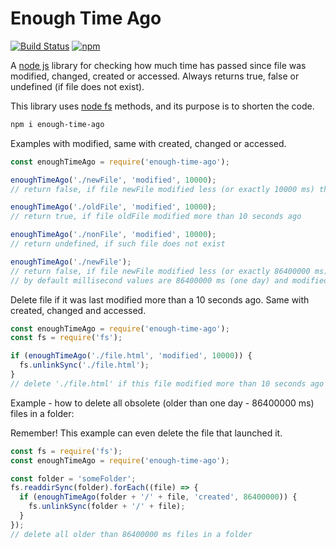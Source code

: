 # Enough Time Ago

[![Build Status](https://travis-ci.com/Ganevru/enough-time-ago.svg?branch=master)](https://travis-ci.com/Ganevru/enough-time-ago)
[![npm](https://img.shields.io/npm/v/enough-time-ago.svg?style=flat-square)](http://npm.im/enough-time-ago)

A [node js](https://nodejs.org/) library for checking how much time has passed since file was modified, changed, created or accessed. Always returns true, false or undefined (if file does not exist).

This library uses [node fs](https://nodejs.org/api/fs.html) methods, and its purpose is to shorten the code.

```bash
npm i enough-time-ago
```

Examples with modified, same with created, changed or accessed.

```js
const enoughTimeAgo = require('enough-time-ago');

enoughTimeAgo('./newFile', 'modified', 10000);
// return false, if file newFile modified less (or exactly 10000 ms) than 10 seconds ago

enoughTimeAgo('./oldFile', 'modified', 10000);
// return true, if file oldFile modified more than 10 seconds ago

enoughTimeAgo('./nonFile', 'modified', 10000);
// return undefined, if such file does not exist

enoughTimeAgo('./newFile');
// return false, if file newFile modified less (or exactly 86400000 ms) than one day ago
// by default millisecond values are 86400000 ms (one day) and modified are default check
```

Delete file if it was last modified more than a 10 seconds ago.
Same with created, changed and accessed.

```js
const enoughTimeAgo = require('enough-time-ago');
const fs = require('fs');

if (enoughTimeAgo('./file.html', 'modified', 10000)) {
  fs.unlinkSync('./file.html');
}
// delete './file.html' if this file modified more than 10 seconds ago
```

Example - how to delete all obsolete (older than one day - 86400000 ms) files in a folder:

Remember! This example can even delete the file that launched it.

```js
const fs = require('fs');
const enoughTimeAgo = require('enough-time-ago');

const folder = 'someFolder';
fs.readdirSync(folder).forEach((file) => {
  if (enoughTimeAgo(folder + '/' + file, 'created', 86400000)) {
    fs.unlinkSync(folder + '/' + file);
  }
});
// delete all older than 86400000 ms files in a folder
```
